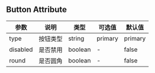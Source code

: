## Button Attribute

| 参数     | 说明     | 类型    | 可选值  | 默认值  |
| -------- | -------- | ------- | ------- | ------- |
| type     | 按钮类型 | string  | primary | primary |
| disabled | 是否禁用 | boolean | -       | false   |
| round    | 是否圆角 | boolean | -       | false   |

